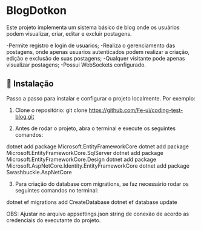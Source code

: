 # BlogDotkon

Este projeto implementa um sistema básico de blog onde os usuários podem visualizar, criar, editar e excluir postagens.

-Permite registro e login de usuarios;
-Realiza o gerenciamento das postagens, onde apenas usuarios autenticados podem realizar a criação, edição e exclusão de suas postagens;
-Qualquer visitante pode apenas visualizar postagens;
-Possui WebSockets configurado.

## 🚀 Instalação

Passo a passo para instalar e configurar o projeto localmente. Por exemplo:

1. Clone o repositório:
   git clone https://github.com/Fe-ui/coding-test-blog.git
   
2. Antes de rodar o projeto, abra o terminal e execute os seguintes comandos:

dotnet add package Microsoft.EntityFrameworkCore
dotnet add package Microsoft.EntityFrameworkCore.SqlServer
dotnet add package Microsoft.EntityFrameworkCore.Design
dotnet add package Microsoft.AspNetCore.Identity.EntityFrameworkCore
dotnet add package Swashbuckle.AspNetCore

3. Para criação do database com migrations, se faz necessário rodar os seguintes comandos no terminal:

dotnet ef migrations add CreateDatabase
dotnet ef database update

OBS: Ajustar no arquivo appsettings.json string de conexão de acordo as credenciais do executante do projeto.

